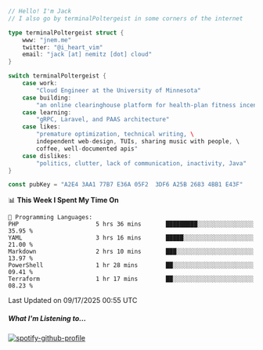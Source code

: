 ```go
// Hello! I'm Jack
// I also go by terminalPoltergeist in some corners of the internet

type terminalPoltergeist struct {
    www: "jnem.me"
    twitter: "@i_heart_vim"
    email: "jack [at] nemitz [dot] cloud"
}

switch terminalPoltergeist {
    case work:
        "Cloud Engineer at the University of Minnesota"
    case building:
        "an online clearinghouse platform for health-plan fitness incentive programs"
    case learning:
        "gRPC, Laravel, and PAAS architecture"
    case likes:
        "premature optimization, technical writing, \
        independent web-design, TUIs, sharing music with people, \
        coffee, well-documented apis"
    case dislikes:
        "politics, clutter, lack of communication, inactivity, Java"
}

const pubKey = "A2E4 3AA1 77B7 E36A 05F2  3DF6 A25B 2683 4BB1 E43F"
```

<!--START_SECTION:waka-->
📊 **This Week I Spent My Time On** 

```text
💬 Programming Languages: 
PHP                      5 hrs 36 mins       █████████░░░░░░░░░░░░░░░░   35.95 % 
YAML                     3 hrs 16 mins       █████░░░░░░░░░░░░░░░░░░░░   21.00 % 
Markdown                 2 hrs 10 mins       ███░░░░░░░░░░░░░░░░░░░░░░   13.97 % 
PowerShell               1 hr 28 mins        ██░░░░░░░░░░░░░░░░░░░░░░░   09.41 % 
Terraform                1 hr 17 mins        ██░░░░░░░░░░░░░░░░░░░░░░░   08.23 % 
```


 Last Updated on 09/17/2025 00:55 UTC
<!--END_SECTION:waka-->

##### What I'm Listening to...

[![spotify-github-profile](https://jnem.me/listening-item?maxAge=2592000)](https://jnem.me/listening)
